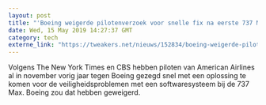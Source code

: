 ```yaml
---
layout: post
title: "'Boeing weigerde pilotenverzoek voor snelle fix na eerste 737 Max-crash'"
date: Wed, 15 May 2019 14:27:37 GMT
category: tech
externe_link: "https://tweakers.net/nieuws/152834/boeing-weigerde-pilotenverzoek-voor-snelle-fix-na-eerste-737-max-crash.html"
---
```


Volgens The New York Times en CBS hebben piloten van American Airlines al in november vorig jaar tegen Boeing gezegd snel met een oplossing te komen voor de veiligheidsproblemen met een softwaresysteem bij de 737 Max. Boeing zou dat hebben geweigerd.<img src="http://feeds.feedburner.com/~r/tweakers/mixed/~4/9dZ9DPIwca4" height="1" width="1" alt=""/>
